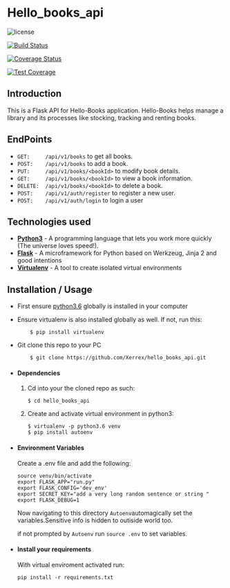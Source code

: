 # Hello_books_api

![license](https://img.shields.io/github/license/mashape/apistatus.svg)

[![Build Status](https://travis-ci.org/Xerrex/hello_books_api.svg?branch=develop)](https://travis-ci.org/Xerrex/hello_books_api)

[![Coverage Status](https://coveralls.io/repos/github/Xerrex/hello_books_api/badge.svg?branch=develop)](https://coveralls.io/github/Xerrex/hello_books_api?branch=develop)

[![Test Coverage](https://api.codeclimate.com/v1/badges/f198d0ee5be9bc93d9d9/test_coverage)](https://codeclimate.com/github/Xerrex/hello_books_api/test_coverage)

## Introduction
This is a Flask API for Hello-Books application. Hello-Books
helps manage a library and its processes like stocking, tracking and renting books.

## EndPoints
* `GET:     /api/v1/books`  to get all books.
* `POST:    /api/v1/books` to add a book.
* `PUT:     /api/v1/books/<bookId>` to modify book details.
* `GET:     /api/v1/books/<bookId>` to view a book information.
* `DELETE:  /api/v1/books/<bookId>` to delete a book. 
* `POST:    /api/v1/auth/register` to register a new user.
* `POST:    /api/v1/auth/login` to login a user


## Technologies used
* **[Python3](https://www.python.org/downloads/)** - A programming language that lets you work more quickly (The universe loves speed!).
* **[Flask](flask.pocoo.org/)** - A microframework for Python based on Werkzeug, Jinja 2 and good intentions
* **[Virtualenv](https://virtualenv.pypa.io/en/stable/)** - A tool to create isolated virtual environments

## Installation / Usage
* First ensure [python3.6](https://www.python.org) globally is installed in your computer

* Ensure virtualenv  is also installed globally as well. If not, run this:
    ```
        $ pip install virtualenv
    ```
* Git clone this repo to your PC
    ```
        $ git clone https://github.com/Xerrex/hello_books_api.git
    ```
    
* #### Dependencies
    1. Cd into your the cloned repo as such:
        ```
        $ cd hello_books_api
        ```

    2. Create and activate virtual environment in python3:
        ```
        $ virtualenv -p python3.6 venv
        $ pip install autoenv

* #### Environment Variables
    Create a .env file and add the following:
    ```
    source venv/bin/activate
    export FLASK_APP="run.py"
    export FLASK_CONFIG='dev_env'
    export SECRET_KEY="add a very long random sentence or string "
    export FLASK_DEBUG=1
    
    ```
    Now navigating to this directory `Autoenv`automagically set the variables.Sensitive info 
    is hidden to outiside world too. 
    
    if not prompted by `Autoenv` run `source .env` to set variables.

* #### Install your requirements
    With virtual enviroment activated run:
    
    ```
    pip install -r requirements.txt
    ```    